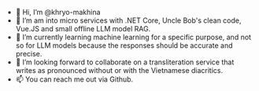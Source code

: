 - 👋 Hi, I’m @khryo-makhina
- 👀 I’m am into micro services with .NET Core, Uncle Bob's clean code, Vue.JS and small offline LLM model RAG. 
- 🌱 I’m currently learning machine learning for a specific purpose, and not so for LLM models because the responses should be accurate and precise.
- 💞️ I’m looking forward to collaborate on a transliteration service that writes as pronounced without or with the Vietnamese diacritics.
- 📫 You can reach me out via Github.

<!---
khryo-makhina/khryo-makhina is a ✨ special ✨ repository because its `README.md` (this file) appears on your GitHub profile.
You can click the Preview link to take a look at your changes.
--->
